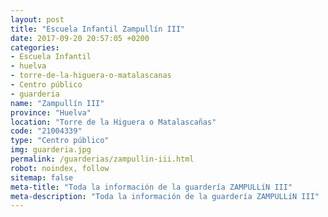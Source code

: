 ```yaml
---
layout: post
title: "Escuela Infantil Zampullín III"
date: 2017-09-20 20:57:05 +0200
categories:
- Escuela Infantil
- huelva
- torre-de-la-higuera-o-matalascanas
- Centro público
- guarderia
name: "Zampullín III"
province: "Huelva"
location: "Torre de la Higuera o Matalascañas"
code: "21004339"
type: "Centro público"
img: guarderia.jpg
permalink: /guarderias/zampullin-iii.html
robot: noindex, follow
sitemap: false
meta-title: "Toda la información de la guardería ZAMPULLíN III"
meta-description: "Toda la información de la guardería ZAMPULLíN III"
---
```

